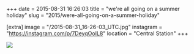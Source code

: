 +++
date = 2015-08-31 16:26:03
title = "we're all going on a summer holiday"
slug = "2015/were-all-going-on-a-summer-holiday"

[extra]
image = "/2015-08-31_16-26-03_UTC.jpg"
instagram = "https://instagram.com/p/7DeyqOoIL8"
location = "Central Station"
+++

<img src="/2015-08-31_16-26-03_UTC.jpg" />
